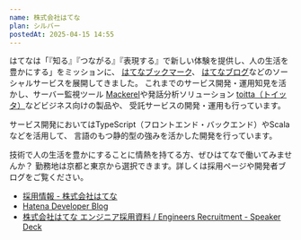 ```yaml
---
name: 株式会社はてな
plan: シルバー
postedAt: 2025-04-15 14:55
---
```


<p>
はてなは「『知る』『つながる』『表現する』で新しい体験を提供し、人の生活を豊かにする」をミッションに、
<a href="http://b.hatena.ne.jp/">はてなブックマーク</a>、
<a href="http://hatenablog.com/">はてなブログ</a>などのソーシャルサービスを展開してきました。
これまでのサービス開発・運用知見を活かし、サーバー監視ツール
<a href="https://mackerel.io/ja/">Mackerel</a>や発話分析ソリューション
<a href="https://ja.toitta.com/">toitta（トイッタ）</a>などビジネス向けの製品や、
受託サービスの開発・運用も行っています。
</p>

<p>
サービス開発においてはTypeScript（フロントエンド・バックエンド）やScalaなどを活用して、
言語のもつ静的型の強みを活かした開発を行っています。
</p>

<p>
技術で人の生活を豊かにすることに情熱を持てる方、ぜひはてなで働いてみませんか？
勤務地は京都と東京から選択できます。詳しくは採用ページや開発者ブログをご覧ください。
</p>

<ul>
  <li><a href="https://hatenacorp.jp/recruit/">採用情報 - 株式会社はてな</a></li>
  <li><a href="https://developer.hatenastaff.com/">Hatena Developer Blog</a></li>
  <li><a href="https://speakerdeck.com/hatena/engineers-recruitment">株式会社はてな エンジニア採用資料 / Engineers Recruitment - Speaker Deck</a></li>
</ul>
